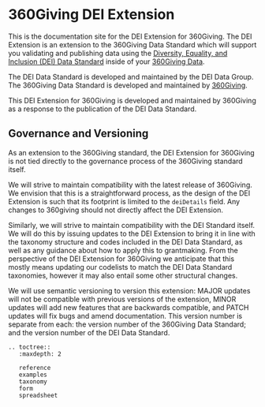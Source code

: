360Giving DEI Extension
===========================================

This is the documentation site for the DEI Extension for 360Giving. The DEI Extension is an extension to the 360Giving Data Standard which will support you validating and publishing data using the [Diversity, Equality, and Inclusion (DEI) Data Standard](https://www.funderscollaborativehub.org.uk/dei-data-standard) inside of your [360Giving Data](https://standard.threesixtygiving.org/en/latest/#).

The DEI Data Standard is developed and maintained by the DEI Data Group. The 360Giving Data Standard is developed and maintained by [360Giving](https://www.threesixtygiving.org/).

This DEI Extension for 360Giving is developed and maintained by 360Giving as a response to the publication of the DEI Data Standard.

## Governance and Versioning

As an extension to the 360Giving standard, the DEI Extension for 360Giving is not tied directly to the governance process of the 360Giving standard itself.

We will strive to maintain compatibility with the latest release of 360Giving. We envision that this is a straightforward process, as the design of the DEI Extension is such that its footprint is limited to the `deiDetails` field. Any changes to 360giving should not directly affect the DEI Extension.

Similarly, we will strive to maintain compatibility with the DEI Standard itself. We will do this by issuing updates to the DEI Extension to bring it in line with the taxonomy structure and codes included in the DEI Data Standard, as well as any guidance about how to apply this to grantmaking. From the perspective of the DEI Extension for 360Giving we anticipate that this mostly means updating our codelists to match the DEI Data Standard taxonomies, however it may also entail some other structural changes.

We will use semantic versioning to version this extension: MAJOR updates will not be compatible with previous versions of the extension, MINOR updates will add new features that are backwards compatible, and PATCH updates will fix bugs and amend documentation. This version number is separate from each: the version number of the 360Giving Data Standard; and the version number of the DEI Data Standard.

```{eval-rst}
.. toctree::
   :maxdepth: 2

   reference
   examples
   taxonomy
   form
   spreadsheet
```
